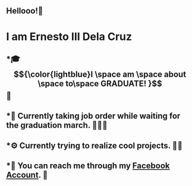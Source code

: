 ## Hellooo!👋
# I am Ernesto III Dela Cruz

## *🎓 	$${\color{lightblue}I \space am \space about \space to\space GRADUATE! }$$ 💖
## *📆  Currently taking **job order** while waiting for the graduation march. 🧑🏻‍💻
## *⚙️  Currently trying to realize cool projects. 🤞🏻
## *📱  You can reach me through my [Facebook Account](https://www.facebook.com/AdoboDaisuki/). 💬


